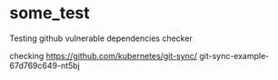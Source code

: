 # some_test
Testing github vulnerable dependencies checker

checking https://github.com/kubernetes/git-sync/ git-sync-example-67d769c649-nt5bj
